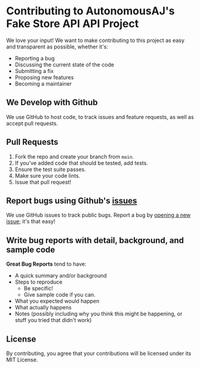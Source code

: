 # Contributing to AutonomousAJ's Fake Store API API Project

We love your input! We want to make contributing to this project as easy and transparent as possible, whether it's:
- Reporting a bug
- Discussing the current state of the code
- Submitting a fix
- Proposing new features
- Becoming a maintainer

## We Develop with Github
We use GitHub to host code, to track issues and feature requests, as well as accept pull requests.

## Pull Requests
1. Fork the repo and create your branch from `main`.
2. If you've added code that should be tested, add tests.
3. Ensure the test suite passes.
4. Make sure your code lints.
5. Issue that pull request!

## Report bugs using Github's [issues](https://github.com/apylePAD/autonomousAJ_fakeStoreAPI/issues)
We use GitHub issues to track public bugs. Report a bug by [opening a new issue](https://github.com/apylePAD/autonomousAJ_fakeStoreAPI/issues/new); it's that easy!

## Write bug reports with detail, background, and sample code

**Great Bug Reports** tend to have:
- A quick summary and/or background
- Steps to reproduce
  - Be specific!
  - Give sample code if you can.
- What you expected would happen
- What actually happens
- Notes (possibly including why you think this might be happening, or stuff you tried that didn't work)

## License
By contributing, you agree that your contributions will be licensed under its MIT License.


